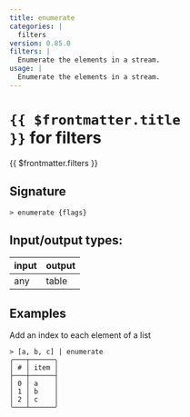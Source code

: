 ```yaml
---
title: enumerate
categories: |
  filters
version: 0.85.0
filters: |
  Enumerate the elements in a stream.
usage: |
  Enumerate the elements in a stream.
---
```

<!-- This file is automatically generated. Please edit the command in https://github.com/nushell/nushell instead. -->

# <code>{{ $frontmatter.title }}</code> for filters

<div class='command-title'>{{ $frontmatter.filters }}</div>

## Signature

```> enumerate {flags} ```


## Input/output types:

| input | output |
| ----- | ------ |
| any   | table  |

## Examples

Add an index to each element of a list
```nu
> [a, b, c] | enumerate
╭───┬──────╮
│ # │ item │
├───┼──────┤
│ 0 │ a    │
│ 1 │ b    │
│ 2 │ c    │
╰───┴──────╯

```
